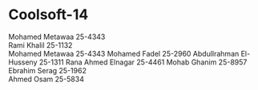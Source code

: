 Coolsoft-14
===========
Mohamed Metawaa 25-4343 <br>
Rami Khalil 25-1132 <br>
Mohamed Metawaa 25-4343
Mohamed Fadel 25-2960
Abdullrahman El-Husseny 25-1311
Rana Ahmed Elnagar  25-4461
Mohab Ghanim 25-8957 <br>
Ebrahim Serag 25-1962 <br>
Ahmed Osam 25-5834
